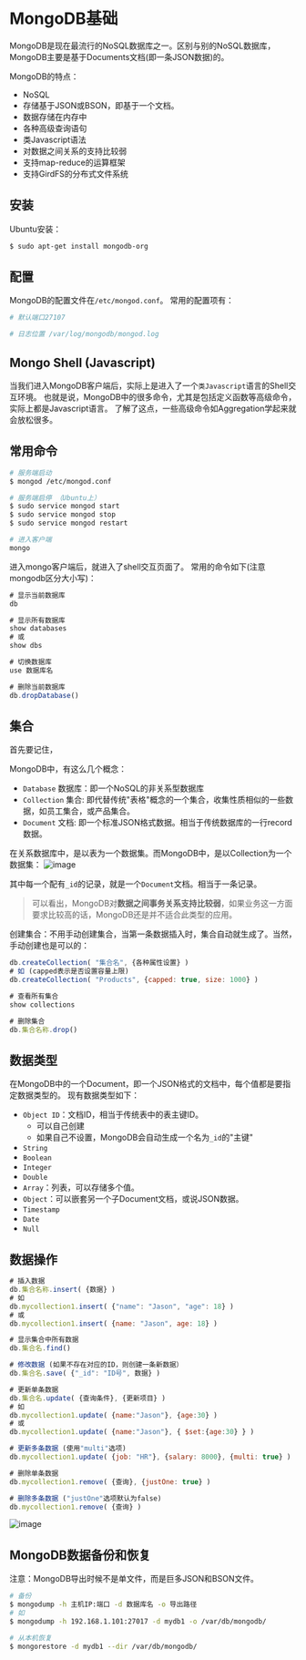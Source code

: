 # MongoDB基础

MongoDB是现在最流行的NoSQL数据库之一。区别与别的NoSQL数据库，MongoDB主要是基于Documents文档(即一条JSON数据)的。

MongoDB的特点：
- NoSQL
- 存储基于JSON或BSON，即基于一个文档。
- 数据存储在内存中
- 各种高级查询语句
- 类Javascript语法
- 对数据之间关系的支持比较弱
- 支持map-reduce的运算框架
- 支持GirdFS的分布式文件系统




## 安装

Ubuntu安装：
```sh
$ sudo apt-get install mongodb-org
```


## 配置

MongoDB的配置文件在`/etc/mongod.conf`。
常用的配置项有：
```ini
# 默认端口27107

# 日志位置 /var/log/mongodb/mongod.log
```


## Mongo Shell (Javascript)

当我们进入MongoDB客户端后，实际上是进入了一个`类Javascript`语言的Shell交互环境。
也就是说，MongoDB中的很多命令，尤其是包括定义函数等高级命令，实际上都是Javascript语言。
了解了这点，一些高级命令如Aggregation学起来就会放松很多。


## 常用命令

```sh
# 服务端启动
$ mongod /etc/mongod.conf

# 服务端启停 （Ubuntu上）
$ sudo service mongod start
$ sudo service mongod stop
$ sudo service mongod restart

# 进入客户端
mongo
```

进入mongo客户端后，就进入了shell交互页面了。
常用的命令如下(注意mongodb区分大小写)：
```js
# 显示当前数据库
db

# 显示所有数据库
show databases
# 或
show dbs

# 切换数据库
use 数据库名

# 删除当前数据库
db.dropDatabase()
```

## 集合

首先要记住，

MongoDB中，有这么几个概念：
- `Database` 数据库：即一个NoSQL的非关系型数据库
- `Collection` 集合: 即代替传统"表格"概念的一个集合，收集性质相似的一些数据，如员工集合，或产品集合。
- `Document` 文档: 即一个标准JSON格式数据。相当于传统数据库的一行record数据。

在关系数据库中，是以表为一个数据集。而MongoDB中，是以Collection为一个数据集：
![image](https://user-images.githubusercontent.com/14041622/48968768-3cdc4d80-f02f-11e8-995f-95a7130831b3.png)

其中每一个配有`_id`的记录，就是一个`Document`文档。相当于一条记录。

> 可以看出，MongoDB对**数据之间事务关系支持比较弱**，如果业务这一方面要求比较高的话，MongoDB还是并不适合此类型的应用。


创建集合：不用手动创建集合，当第一条数据插入时，集合自动就生成了。当然，手动创建也是可以的：
```js
db.createCollection( "集合名", {各种属性设置} )
# 如 (capped表示是否设置容量上限)
db.createCollection( "Products", {capped: true, size: 1000} )

# 查看所有集合
show collections

# 删除集合
db.集合名称.drop()
```



## 数据类型

在MongoDB中的一个Document，即一个JSON格式的文档中，每个值都是要指定数据类型的。
现有数据类型如下：
- `Object ID`：文档ID，相当于传统表中的表主键ID。
    - 可以自己创建
    - 如果自己不设置，MongoDB会自动生成一个名为`_id`的"主键"
- `String`
- `Boolean`
- `Integer`
- `Double`
- `Array`：列表，可以存储多个值。
- `Object`：可以嵌套另一个子Document文档，或说JSON数据。
- `Timestamp`
- `Date`
- `Null`


## 数据操作

```js
# 插入数据
db.集合名称.insert( {数据} )
# 如
db.mycollection1.insert( {"name": "Jason", "age": 18} )
# 或
db.mycollection1.insert( {name: "Jason", age: 18} )

# 显示集合中所有数据
db.集合名.find()

# 修改数据 (如果不存在对应的ID，则创建一条新数据）
db.集合名.save( {"_id": "ID号", 数据} )

# 更新单条数据
db.集合名.update( {查询条件}, {更新项目} )
# 如
db.mycollection1.update( {name:"Jason"}, {age:30} )
# 或
db.mycollection1.update( {name:"Jason"}, { $set:{age:30} } )

# 更新多条数据 (使用"multi"选项)
db.mycollection1.update( {job: "HR"}, {salary: 8000}, {multi: true} )

# 删除单条数据
db.mycollection1.remove( {查询}, {justOne: true} )

# 删除多条数据 ("justOne"选项默认为false)
db.mycollection1.remove( {查询} )
```
![image](https://user-images.githubusercontent.com/14041622/48956702-752c4f00-ef8f-11e8-9b92-fbb1fa49c047.png)



## MongoDB数据备份和恢复

注意：MongoDB导出时候不是单文件，而是巨多JSON和BSON文件。

```sh
# 备份
$ mongodump -h 主机IP:端口 -d 数据库名 -o 导出路径
# 如
$ mongodump -h 192.168.1.101:27017 -d mydb1 -o /var/db/mongodb/

# 从本机恢复
$ mongorestore -d mydb1 --dir /var/db/mongodb/
```
